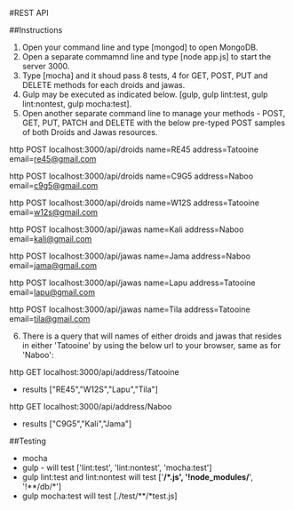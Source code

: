#REST API

##Instructions
1. Open your command line and type [mongod] to open MongoDB.
2. Open a separate commamnd line and type [node app.js] to start the server 3000.
3. Type [mocha] and it shoud pass 8 tests, 4 for GET, POST, PUT and DELETE methods for each droids and jawas.
4. Gulp may be executed as indicated below. [gulp, gulp lint:test, gulp lint:nontest, gulp mocha:test].
5. Open another separate command line to manage your methods - POST, GET, PUT, PATCH and DELETE with the below pre-typed POST samples of both Droids and Jawas resources.

http POST localhost:3000/api/droids name=RE45 address=Tatooine email=re45@gmail.com

http POST localhost:3000/api/droids name=C9G5 address=Naboo email=c9g5@gmail.com

http POST localhost:3000/api/droids name=W12S address=Tatooine email=w12s@gmail.com

http POST localhost:3000/api/jawas name=Kali address=Naboo email=kali@gmail.com

http POST localhost:3000/api/jawas name=Jama address=Naboo email=jama@gmail.com

http POST localhost:3000/api/jawas name=Lapu address=Tatooine email=lapu@gmail.com

http POST localhost:3000/api/jawas name=Tila address=Tatooine email=tila@gmail.com

6. There is a query that will names of either droids and jawas that resides in either 'Tatooine' by using the below url to your browser, same as for 'Naboo':

http GET localhost:3000/api/address/Tatooine
  - results ["RE45","W12S","Lapu","Tila"]

http GET localhost:3000/api/address/Naboo
  - results ["C9G5","Kali","Jama"]

##Testing
- mocha
- gulp - will test ['lint:test', 'lint:nontest', 'mocha:test']
- gulp lint:test and lint:nontest will test ['**/*.js', '!node_modules/**', '!**/db/*']
- gulp mocha:test will test [./test/**/*test.js]
